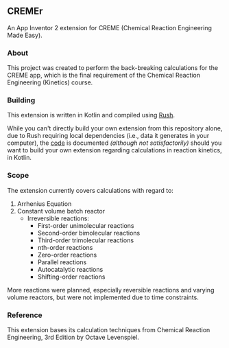 ## CREMEr
An App Inventor 2 extension for CREME (Chemical Reaction Engineering Made Easy).

### About
This project was created to perform the back-breaking calculations for the CREME app, which is the final requirement of the Chemical Reaction Engineering (Kinetics) course.

### Building
This extension is written in Kotlin and compiled using [Rush](https://community.appinventor.mit.edu/t/rush-a-new-and-improved-way-of-building-extensions/28699).


While you can't directly build your own extension from this repository alone, due to Rush requiring local dependencies (i.e., data it generates in your computer), the [code](src/com/pizzashi/cremer) is documented _(although not satisfactorily)_ should you want to build your own extension regarding calculations in reaction kinetics, in Kotlin.

### Scope
The extension currently covers calculations with regard to:
1. Arrhenius Equation
2. Constant volume batch reactor
    - Irreversible reactions:
        - First-order unimolecular reactions
        - Second-order bimolecular reactions
        - Third-order trimolecular reactions
        - nth-order reactions
        - Zero-order reactions
        - Parallel reactions
        - Autocatalytic reactions
        - Shifting-order reactions

More reactions were planned, especially reversible reactions and varying volume reactors, but were not implemented due to time constraints.

### Reference
This extension bases its calculation techniques from Chemical Reaction Engineering, 3rd Edition by Octave Levenspiel.
